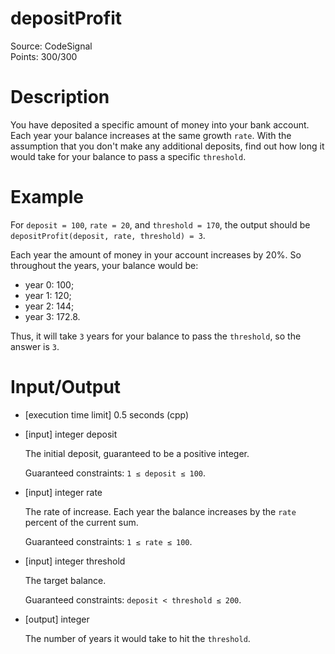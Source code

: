 # depositProfit
Source: CodeSignal <br>
Points: 300/300

# Description

You have deposited a specific amount of money into your bank account. Each year your balance increases at the same growth `rate`. With the assumption that you don't make any additional deposits, find out how long it would take for your balance to pass a specific `threshold`.

# Example

For `deposit = 100`, `rate = 20`, and `threshold = 170`, the output should be
`depositProfit(deposit, rate, threshold) = 3`.

Each year the amount of money in your account increases by 20%. So throughout the years, your balance would be:

* year 0: 100;
* year 1: 120;
* year 2: 144;
* year 3: 172.8.

Thus, it will take `3` years for your balance to pass the `threshold`, so the answer is `3`.

# Input/Output

* [execution time limit] 0.5 seconds (cpp)

* [input] integer deposit

  The initial deposit, guaranteed to be a positive integer.

  Guaranteed constraints:
  `1 ≤ deposit ≤ 100`.

* [input] integer rate

  The rate of increase. Each year the balance increases by the `rate` percent of the current sum.

  Guaranteed constraints:
  `1 ≤ rate ≤ 100`.

* [input] integer threshold

  The target balance.

  Guaranteed constraints:
  `deposit < threshold ≤ 200`.

* [output] integer

  The number of years it would take to hit the `threshold`.
